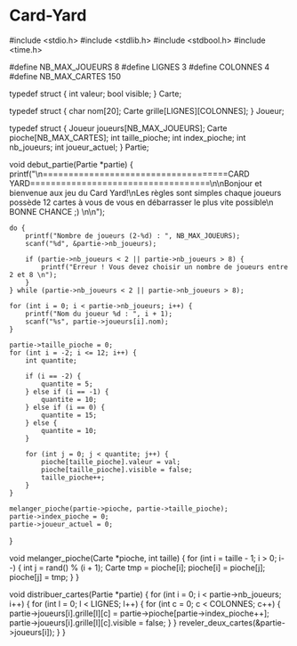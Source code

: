 # Card-Yard
#include <stdio.h>
#include <stdlib.h>
#include <stdbool.h>
#include <time.h>

#define NB_MAX_JOUEURS 8
#define LIGNES 3
#define COLONNES 4
#define NB_MAX_CARTES 150


typedef struct {
    int valeur;
    bool visible;
} Carte;

typedef struct {
    char nom[20];
    Carte grille[LIGNES][COLONNES];
} Joueur;

typedef struct {
    Joueur joueurs[NB_MAX_JOUEURS];
    Carte pioche[NB_MAX_CARTES];
    int taille_pioche;
    int index_pioche;
    int nb_joueurs;
    int joueur_actuel;
} Partie;


void debut_partie(Partie *partie) {
    printf("\n====================================CARD YARD===================================\n\nBonjour et bienvenue aux jeu du Card Yard!\nLes règles sont simples chaque joueurs possède 12 cartes à vous de vous en débarrasser le plus vite possible\n BONNE CHANCE ;) \n\n");

    do {
        printf("Nombre de joueurs (2-%d) : ", NB_MAX_JOUEURS);
        scanf("%d", &partie->nb_joueurs);
       
        if (partie->nb_joueurs < 2 || partie->nb_joueurs > 8) {
            printf("Erreur ! Vous devez choisir un nombre de joueurs entre 2 et 8 \n");
        }
    } while (partie->nb_joueurs < 2 || partie->nb_joueurs > 8);
   
    for (int i = 0; i < partie->nb_joueurs; i++) {
        printf("Nom du joueur %d : ", i + 1);
        scanf("%s", partie->joueurs[i].nom);
    }

    partie->taille_pioche = 0;
    for (int i = -2; i <= 12; i++) {
        int quantite;
             
        if (i == -2) {
            quantite = 5;
        } else if (i == -1) {
            quantite = 10;
        } else if (i == 0) {
            quantite = 15;
        } else {
            quantite = 10;
        }

        for (int j = 0; j < quantite; j++) {
            pioche[taille_pioche].valeur = val;
            pioche[taille_pioche].visible = false;
            taille_pioche++;
        }
    }

    melanger_pioche(partie->pioche, partie->taille_pioche);
    partie->index_pioche = 0;
    partie->joueur_actuel = 0;
}

void melanger_pioche(Carte *pioche, int taille) {
    for (int i = taille - 1; i > 0; i--) {
        int j = rand() % (i + 1);
        Carte tmp = pioche[i];
        pioche[i] = pioche[j];
        pioche[j] = tmp;
    }
}

void distribuer_cartes(Partie *partie) {
    for (int i = 0; i < partie->nb_joueurs; i++) {
        for (int l = 0; l < LIGNES; l++) {
            for (int c = 0; c < COLONNES; c++) {
                partie->joueurs[i].grille[l][c] = partie->pioche[partie->index_pioche++];
                partie->joueurs[i].grille[l][c].visible = false;
            }
        }
        reveler_deux_cartes(&partie->joueurs[i]);
    }
}
